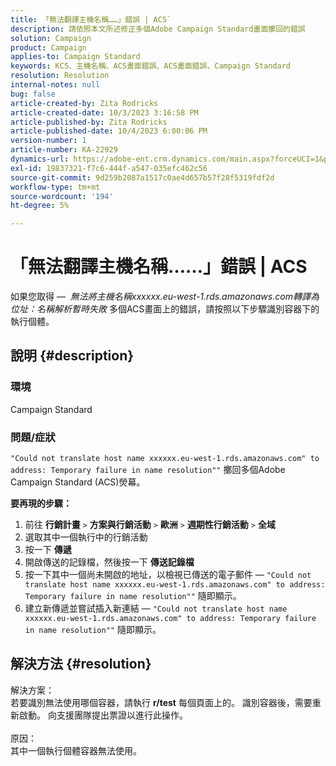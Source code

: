 ```yaml
---
title: 「無法翻譯主機名稱……」錯誤 | ACS`
description: 請依照本文所述修正多個Adobe Campaign Standard畫面擲回的錯誤
solution: Campaign
product: Campaign
applies-to: Campaign Standard
keywords: KCS、主機名稱、ACS畫面錯誤、ACS畫面錯誤、Campaign Standard
resolution: Resolution
internal-notes: null
bug: false
article-created-by: Zita Rodricks
article-created-date: 10/3/2023 3:16:58 PM
article-published-by: Zita Rodricks
article-published-date: 10/4/2023 6:00:06 PM
version-number: 1
article-number: KA-22929
dynamics-url: https://adobe-ent.crm.dynamics.com/main.aspx?forceUCI=1&pagetype=entityrecord&etn=knowledgearticle&id=f94f75df-ff61-ee11-be6e-6045bd006268
exl-id: 19837321-f7c6-444f-a547-035efc462c56
source-git-commit: 9d259b2087a1517c0ae4d657b57f28f5319fdf2d
workflow-type: tm+mt
source-wordcount: '194'
ht-degree: 5%

---
```


# 「無法翻譯主機名稱……」錯誤 | ACS


如果您取得 —  *無法將主機名稱xxxxxx.eu-west-1.rds.amazonaws.com轉譯為位址：名稱解析暫時失敗* 多個ACS畫面上的錯誤，請按照以下步驟識別容器下的執行個體。

## 說明 {#description}


### <b>環境</b>

Campaign Standard



### <b>問題/症狀</b>

`"Could not translate host name xxxxxx.eu-west-1.rds.amazonaws.com" to address: Temporary failure in name resolution""` 擲回多個Adobe Campaign Standard (ACS)熒幕。

<b>要再現的步驟：</b>

1. 前往 <b>行銷計畫</b> `>`  <b>方案與行銷活動</b> `>`  <b>歐洲</b> `>`  <b>週期性行銷活動</b> `>`  <b>全域</b>
2. 選取其中一個執行中的行銷活動
3. 按一下 <b>傳遞</b>
4. 開啟傳送的記錄檔，然後按一下 <b>傳送記錄檔</b>
5. 按一下其中一個尚未開啟的地址，以檢視已傳送的電子郵件 —  `"Could not translate host name xxxxxx.eu-west-1.rds.amazonaws.com" to address: Temporary failure in name resolution""` 隨即顯示。
6. 建立新傳遞並嘗試插入新連結 —  `"Could not translate host name xxxxxx.eu-west-1.rds.amazonaws.com" to address: Temporary failure in name resolution""` 隨即顯示。



## 解決方法 {#resolution}

解決方案：<br>
若要識別無法使用哪個容器，請執行 <b>r/test</b> 每個頁面上的。
識別容器後，需要重新啟動。 向支援團隊提出票證以進行此操作。
<br><br>原因：<br>
其中一個執行個體容器無法使用。
